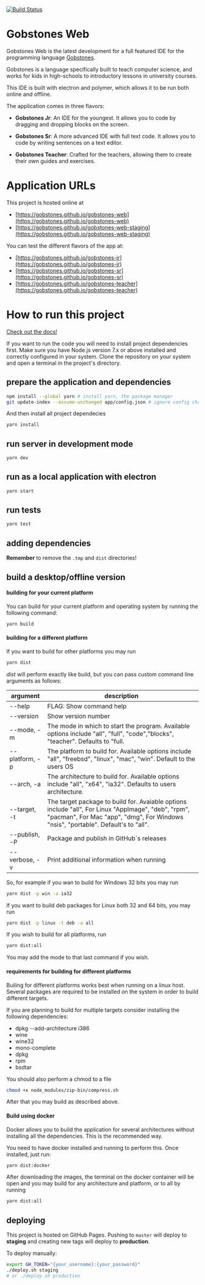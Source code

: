 [![Build Status](https://travis-ci.org/gobstones/gobstones-web.svg?branch=master)](https://travis-ci.org/gobstones/gobstones-web)

Gobstones Web
=============

Gobstones Web is the latest development for a full featured IDE for the programming language [Gobstones](http://gobstones.github.io).

Gobstones is a language specifically built to teach computer science, and works for kids in high-schools to introductory lessons in university courses.

This IDE is built with electron and polymer, which allows it to be run both online and offline.

The application comes in three flavors:
* **Gobstones Jr**: An IDE for the youngest. It allows you to code by dragging and dropping blocks on the screen.

* **Gobstones Sr**: A more advanced IDE with full text code. It allows you to code by writing sentences on a text editor.

* **Gobstones Teacher**: Crafted for the teachers, allowing them to create their own guides and exercises.

Application URLs
================

This project is hosted online at
* [https://gobstones.github.io/gobstones-web](https://gobstones.github.io/gobstones-web)
* [https://gobstones.github.io/gobstones-web-staging](https://gobstones.github.io/gobstones-web-staging)

You can test the different flavors of the app at:

* [https://gobstones.github.io/gobstones-jr](https://gobstones.github.io/gobstones-jr)
* [https://gobstones.github.io/gobstones-sr](https://gobstones.github.io/gobstones-sr)
* [https://gobstones.github.io/gobstones-teacher](https://gobstones.github.io/gobstones-teacher)

How to run this project
=======================

[Check out the docs!](https://github.com/gobstones/gobstones-web/wiki/Manual-t%C3%A9cnico)

If you want to run the code you will need to install project dependencies first.
Make sure you have Node.js version 7.x or above installed and correctly configured in your system.
Clone the repository on your system and open a terminal in the project's directory.

## prepare the application and dependencies

```bash
npm install --global yarn # install yarn, the package manager
git update-index --assume-unchanged app/config.json # ignore config changes in VCS
```

And then install all project dependecies
```bash
yarn install
```

## run server in development mode

```bash
yarn dev
```

## run as a local application with electron

```bash
yarn start
```

## run tests
```bash
yarn test
```

## adding dependencies
**Remember** to remove the `.tmp` and `dist` directories!

## build a desktop/offline version

#### building for your current platform
You can build for your current platform and operating system by running the
following command:

```bash
yarn build
```

#### building for a different platform
If you want to build for other platforms you may run
```bash
yarn dist
```
*dist* will perform exactly like build, but you can pass custom command line arguments
as follows:


| argument     |   description    |
|--------------|------------------------------|
| --help       |   FLAG: Show command help    |
| --version    |   Show version number        |
| --mode, -m   | The mode in which to start the program. Available options include "all", "full", "code","blocks", "teacher". Defaults to "full. |
| --platform, -p | The platform to build for. Available options include "all", "freebsd", "linux", "mac", "win". Default to the users OS |
| --arch, -a | The architecture to build for. Available options include "all", "x64", "ia32". Defaults to users architecture. |
| --target, -t | The target package to build for. Avaiable options include "all", For Linux "AppImage", "deb", "rpm", "pacman", For Mac "app", "dmg", For Windows "nsis", "portable". Default's to "all". |
| --publish, -P | Package and publish in GitHub`s releases |
| --verbose, -v |  Print additional information when running |

So, for example if you wan to build for Windows 32 bits you may run
```bash
yarn dist -p win -a ia32
```

If you want to build deb packages for Linux both 32 and 64 bits, you may run
```bash
yarn dist -p linux -t deb -a all
```

If you wish to build for all platforms, run 
```bash
yarn dist:all
```
You may add the mode to that last command if you wish.

#### requirements for building for different platforms

Builing for different platforms works best when running on a linux
host. Several packages are required to be installed on the system
in order to build different targets.

If you are planning to build for multiple targets consider installing the following dependencies:

* dpkg --add-architecture i386
* wine
* wine32
* mono-complete
* dpkg
* rpm
* bsdtar

You should also perform a chmod to a file
```bash
chmod +x node_modules/zip-bin/compress.sh
```

After that you may build as described above.

#### Build using docker

Docker allows you to build the application for several architectures without installing all the dependencies.
This is the recommended way.

You need to have docker installed and running to perform this. Once installed, just run:

```bash
yarn dist:docker
```

After downloading the images, the terminal on the docker container will be open and you may build for any architecture and platform, or to all by running

```bash
yarn dist:all
```

## deploying

This project is hosted on GitHub Pages. Pushing to `master` will deploy to **staging** and creating new tags will deploy to **production**.

To deploy manually:
```bash
export GH_TOKEN="{your_username}:{your_password}"
./deploy.sh staging
# or ./deploy.sh production
```
